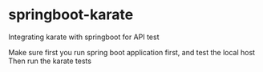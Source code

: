 # springboot-karate
Integrating karate with springboot for API test

Make sure first you run spring boot application first, and test the local host
Then run the karate tests
